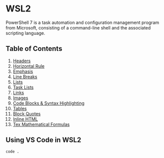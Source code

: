 # WSL2
PowerShell 7 is a task automation and configuration management program from Microsoft, consisting of a command-line shell and the associated scripting language.

## Table of Contents
1. [Headers](#Headers)
2. [Horizontal Rule]()
3. [Emphasis](#Emphasis)
4. [Line Breaks](#LineBreaks)
5. [Lists](#Lists)
6. [Task Lists]()
7. [Links]()
8. [Images]()
9. [Code Blocks & Syntax Highlighting]()
10. [Tables]()
11. [Block Quotes]()
12. [Inline HTML]()
13. [Tex Mathematical Formulas]()

## Using VS Code in WSL2

```Bash
code .
```


